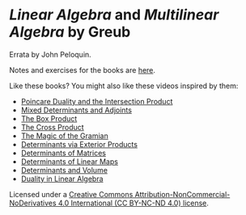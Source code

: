 # _Linear Algebra_ and _Multilinear Algebra_ by Greub
Errata by John Peloquin.

Notes and exercises for the books are [here](https://github.com/blargoner/math-algebra-greub).

Like these books? You might also like these videos inspired by them:

- [Poincare Duality and the Intersection Product](https://youtu.be/PUVqZbrpFlM)
- [Mixed Determinants and Adjoints](https://youtu.be/wqOkuUxw0VQ)
- [The Box Product](https://youtu.be/bb0nYuRABwc)
- [The Cross Product](https://youtu.be/z2g5Mfyi48c)
- [The Magic of the Gramian](https://youtu.be/IOrqUQscNOQ)
- [Determinants via Exterior Products](https://youtu.be/x4c_kAmKP9E)
- [Determinants of Matrices](https://youtu.be/QF-Q9WfW82o)
- [Determinants of Linear Maps](https://youtu.be/98-hH8aGMoU)
- [Determinants and Volume](https://youtu.be/9IswLDsEWFk)
- [Duality in Linear Algebra](https://youtu.be/eOIJzb7SItg)

Licensed under a [Creative Commons Attribution-NonCommercial-NoDerivatives 4.0 International (CC BY-NC-ND 4.0) license](http://creativecommons.org/licenses/by-nc-nd/4.0/).
